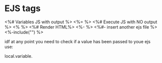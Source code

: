 # EJS tags
<%# Variables JS with output %>
<%= %>
<%# Execute JS with NO output %>
<% %>
<%# Render HTML%>
<%- %>
<%#- insert another ejs file %>
<%-include("") %>

idf at any point you need to check if a value has been passed to youe ejs use:

local.variable.


